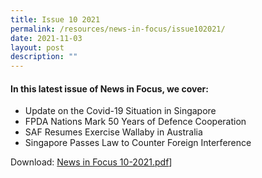 ```yaml
---
title: Issue 10 2021
permalink: /resources/news-in-focus/issue102021/
date: 2021-11-03
layout: post
description: ""
---
```


#### In this latest issue of News in Focus, we cover:
* Update on the Covid-19 Situation in Singapore
* FPDA Nations Mark 50 Years of Defence Cooperation
* SAF Resumes Exercise Wallaby in Australia
* Singapore Passes Law to Counter Foreign Interference

Download: [News in Focus 10-2021.pdf](/files/news%20in%20focus%2010-2021.pdf)]
